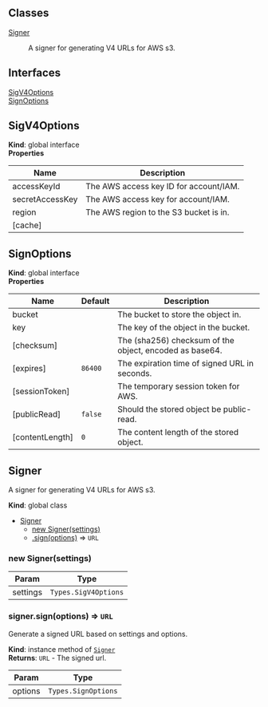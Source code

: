 ## Classes

<dl>
<dt><a href="#Signer">Signer</a></dt>
<dd><p>A signer for generating V4 URLs for AWS s3.</p>
</dd>
</dl>

## Interfaces

<dl>
<dt><a href="#SigV4Options">SigV4Options</a></dt>
<dd></dd>
<dt><a href="#SignOptions">SignOptions</a></dt>
<dd></dd>
</dl>

<a name="SigV4Options"></a>

## SigV4Options
**Kind**: global interface  
**Properties**

| Name | Description |
| --- | --- |
| accessKeyId | The AWS access key ID for account/IAM. |
| secretAccessKey | The AWS access key for account/IAM. |
| region | The AWS region to the S3 bucket is in. |
| [cache] |  |

<a name="SignOptions"></a>

## SignOptions
**Kind**: global interface  
**Properties**

| Name | Default | Description |
| --- | --- | --- |
| bucket |  | The bucket to store the object in. |
| key |  | The key of the object in the bucket. |
| [checksum] |  | The (sha256) checksum of the object, encoded as base64. |
| [expires] | <code>86400</code> | The expiration time of signed URL in seconds. |
| [sessionToken] |  | The temporary session token for AWS. |
| [publicRead] | <code>false</code> | Should the stored object be public-read. |
| [contentLength] | <code>0</code> | The content length of the stored object. |

<a name="Signer"></a>

## Signer
A signer for generating V4 URLs for AWS s3.

**Kind**: global class  

* [Signer](#Signer)
    * [new Signer(settings)](#new_Signer_new)
    * [.sign(options)](#Signer+sign) ⇒ <code>URL</code>

<a name="new_Signer_new"></a>

### new Signer(settings)

| Param | Type |
| --- | --- |
| settings | <code>Types.SigV4Options</code> | 

<a name="Signer+sign"></a>

### signer.sign(options) ⇒ <code>URL</code>
Generate a signed URL based on settings and options.

**Kind**: instance method of [<code>Signer</code>](#Signer)  
**Returns**: <code>URL</code> - The signed url.  

| Param | Type |
| --- | --- |
| options | <code>Types.SignOptions</code> | 


